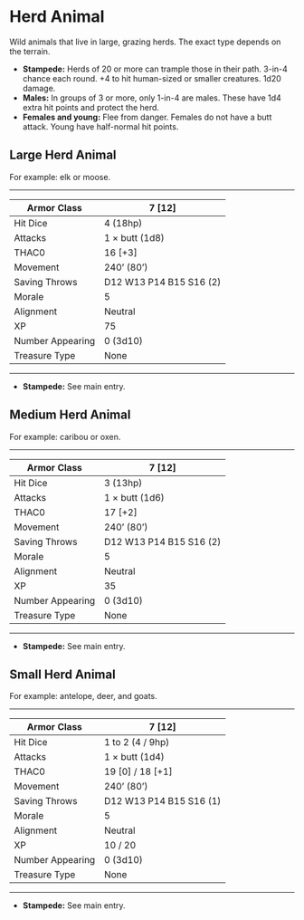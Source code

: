 # Herd Animal

Wild animals that live in large, grazing herds. The exact type depends on the terrain.

- **Stampede:** Herds of 20 or more can trample those in their path. 3-in-4 chance each round. +4 to hit human-sized or smaller creatures. 1d20 damage.
- **Males:** In groups of 3 or more, only 1-in-4 are males. These have 1d4 extra hit points and protect the herd.
- **Females and young:** Flee from danger. Females do not have a butt attack. Young have half-normal hit points.

## Large Herd Animal

For example: elk or moose.

------

| Armor Class     | 7 [12]                  |
| ---------------- | ----------------------- |
| Hit Dice         | 4 (18hp)                |
| Attacks          | 1 × butt (1d8)          |
| THAC0            | 16 [+3]                 |
| Movement         | 240’ (80’)              |
| Saving Throws    | D12 W13 P14 B15 S16 (2) |
| Morale           | 5                       |
| Alignment        | Neutral                 |
| XP               | 75                      |
| Number Appearing | 0 (3d10)                |
| Treasure Type    | None                    |

------

- **Stampede:** See main entry.

## Medium Herd Animal

For example: caribou or oxen.

------

| Armor Class     | 7 [12]                  |
| ---------------- | ----------------------- |
| Hit Dice         | 3 (13hp)                |
| Attacks          | 1 × butt (1d6)          |
| THAC0            | 17 [+2]                 |
| Movement         | 240’ (80’)              |
| Saving Throws    | D12 W13 P14 B15 S16 (2) |
| Morale           | 5                       |
| Alignment        | Neutral                 |
| XP               | 35                      |
| Number Appearing | 0 (3d10)                |
| Treasure Type    | None                    |

------

- **Stampede:** See main entry.

## Small Herd Animal

For example: antelope, deer, and goats.

------

| Armor Class     | 7 [12]                  |
| ---------------- | ----------------------- |
| Hit Dice         | 1 to 2 (4 / 9hp)        |
| Attacks          | 1 × butt (1d4)          |
| THAC0            | 19 [0] / 18 [+1]        |
| Movement         | 240’ (80’)              |
| Saving Throws    | D12 W13 P14 B15 S16 (1) |
| Morale           | 5                       |
| Alignment        | Neutral                 |
| XP               | 10 / 20                 |
| Number Appearing | 0 (3d10)                |
| Treasure Type    | None                    |

------

- **Stampede:** See main entry.